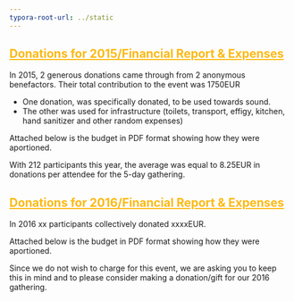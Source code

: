 ```yaml
---
typora-root-url: ../static
---
```


## <span style="color:#fdb913;"><u>Donations for 2015/Financial Report & Expenses</u></span>

In 2015,  2 generous donations came through from 2 anonymous benefactors.  Their total contribution to the event was 1750EUR

- One donation, was specifically donated, to be used towards sound. 
- The other was used for infrastructure (toilets, transport, effigy, kitchen, hand sanitizer and other random expenses)

Attached below is the budget in PDF format showing how they were aportioned.



With 212 participants this year, the average was equal  to 8.25EUR in donations per attendee for the 5-day gathering.

## <span style="color:#fdb913;"><u>Donations for 2016/Financial Report & Expenses</u></span>

In 2016  xx participants collectively donated xxxxEUR. 

Attached below is the budget in PDF format showing how they were aportioned.

  Since we do not wish to charge for this event, we are asking you to keep this in mind and to please consider making a donation/gift for our 2016 gathering.
